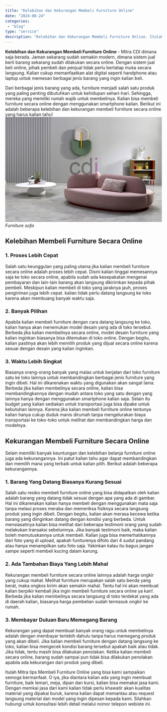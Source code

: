 ```yaml
---
title: "Kelebihan dan Kekurangan Membeli Furniture Online"
date: "2024-08-24"
categories:
 - "blog"
type: "service"
description: "Kelebihan dan Kekurangan Membeli Furniture Online. Itulah Mitra tips Membeli Furniture Online yang bisa kami sampaikan semoga bermanfaat. O iya, jika dianta..."
---
```


**Kelebihan dan Kekurangan Membeli Furniture Online** - Mitra CDI dimana saja berada. Jaman sekarang sudah semakin modern, dimana sistem jual berli barang sekarang sudah dilakukan secara online. Dengan sistem jual beli online, pihak pembeli dan penjual tidak perlu bertatap muka secara langsung. Kalian cukup memanfaatkan alat digital seperti handphone atau laptop untuk memesan berbagai jenis barang yang ingin kalian beli.

Dari berbagai jenis barang yang ada, furniture menjadi salah satu produk yang paling penting dibutuhkan untuk kehidupan sehari-hari. Sehingga, mereka yang memiliki rumah wajib untuk membelinya. Kalian bisa membeli furniture secara online dengan menggunakan smartphone kalian. Berikut ini adalah beberapa kelebihan dan kekurangan membeli furniture secara online yang harus kalian tahu!
![Membeli Furniture Online](/images/blog/desain-sofa-karakter.jpg)
*Furniture sofa*

## Kelebihan Membeli Furniture Secara Online

### 1\. Proses Lebih Cepat

Salah satu keunggulan yang paling utama jika kalian membeli furniture secara online adalah proses lebih cepat. Disini kalian tinggal memesannya saja ke toko secara online, apabila sudah ada kesepakatan mengenai pembayaran dan lain-lain barang akan langsung dikirimkan kepada pihak pembeli. Meskipun kalian membeli di toko yang jaraknya jauh, proses pengiriman juga lebih cepat. kalian tidak perlu datang langsung ke toko karena akan membuang banyak waktu saja.

### 2\. Banyak Pilihan

Apabila kalian membeli furniture dengan cara datang langsung ke toko, kalian hanya akan menemukan model desain yang ada di toko tersebut. Berbeda jika kalian membelinya secara online, model desain furniture yang kalian inginkan biasanya bisa ditemukan di toko online. Dengan begitu, kalian pastinya akan lebih memilih produk yang dijual secara online karena sesuai dengan desain yang kalian inginkan.

### 3\. Waktu Lebih Singkat

Biasanya orang-orang banyak yang malas untuk berjalan dari toko furniture satu ke toko lainnya untuk membandingkan berbagai jenis furniture yang ingin dibeli. Hal ini dikarenakan waktu yang digunakan akan sangat lama. Berbeda jika kalian membelinya secara online, kalian bisa membandingkannya dengan mudah antara toko yang satu dengan yang lainnya hanya dengan menggunakan smartphone kalian saja. Selain itu budget yang kalian sediakan untuk transportasi juga bisa dipake untuk kebutuhan lainnya. Karena jika kalian membeli furniture online tentunya kalian hanya cukup duduk manis dirumah tanpa mengelurakan biaya transportasi ke toko-toko untuk melihat dan membandingkan harga dan modelnya.

## Kekurangan Membeli Furniture Secara Online

Selain memiliki banyak keuntungan dan kelebihan belanja furniture online juga ada kekurangannya. Ini patut kalian tahu agar dapat membandingkan dan memilih mana yang terbaik untuk kalian pilih. Berikut adalah beberapa kekurangannya.

### 1\. Barang Yang Datang Biasanya Kurang Sesuai

Salah satu resiko membeli furniture online yang bisa didapatkan oleh kalian adalah barang yang datang tidak sesuai dengan apa yang ada di gambar. Hal ini dikarenakan kalian hanya membeli dengan menggunakan mata saja tanpa melaui proses meraba dan memeriksa fisiknya secara langsung produk yang ingin dibeli. Dengan begitu, kalian akan merasa kecewa ketika barang yang diinginkan datang dengan kondisi yang berbeda. Untuk mensiasatinya kalian bisa melihat dari beberapa testimoni orang yang sudah melakukan transaksi sebelumnya. Jika banyak testimoni baik, maka kalian boleh memutuskannya untuk membeli. Kalian juga bisa memerhatikannya dari foto yang di upload, apakah funiturenya difoto dari 4 sudut pandang atau hanya menampilkan satu foto saja. Yakinkan kalau itu bagus jangan sampe seperti membeli kucing dalam karung.

### 2\. Ada Tambahan Biaya Yang Lebih Mahal

Kekurangan membeli furniture secara online lainnya adalah harga ongkir yang cukup mahal. Melihat furniture merupakan salah satu benda yang berat, maka ongkos kirim akan semakin mahal. Tentu hal ini akan membuat kalian berpikir kembali jika ingin membeli furniture secara online ya kan!. Berbeda jika kalian membelinya secara langsung di toko terdekat yang ada di daerah kalian, biasanya harga pembelian sudah termasuk ongkir ke rumah.

### 3\. Membayar Duluan Baru Memegang Barang

Kekurangan yang dapat membuat banyak orang ragu untuk membelinya adalah dengan membayar terlebih dahulu tanpa harus memegang produk yang akan dibeli. Jika kalian membeli furniture dengan datang langsung ke toko, kalian bisa mengecek kondisi barang tersebut apakah baik atau tidak. Jika tidak, tentu masih bisa dilakukan penolakan. Ketika kalian membeli secara online, barang sudah sampai pun tidak bisa dilakukan penolakan apabila ada kekurangan dari produk yang dibeli.

Itulah Mitra tips Membeli Furniture Online yang bisa kami sampaikan semoga bermanfaat. O iya, jika diantara kalian ada yang ingin membuat furniture, baik lemari, meja, dipan dan kursi, kalian bisa memakai jasa kami. Dengan memkai jasa dari kami kalian tidak perlu khawatir akan kualitas material yang dipakai buruk, karena kalian dapat memantau atau request langsung material dan model yang ingin dipesan kepada kami. Silahkan hubungi untuk konsultasi lebih detail melalui nomor telepon webiste ini.


